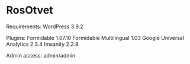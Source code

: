 RosOtvet
========

Requirements:
WordPress 3.9.2

Plugins:
Formidable 1.07.10
Formidable Multilingual 1.03
Google Universal Analytics 2.3.4
Imsanity 2.2.8

Admin access:
admin/admin

